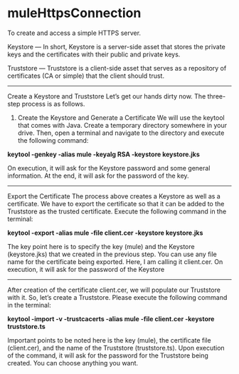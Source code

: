 # muleHttpsConnection
To create and access a simple HTTPS server.


Keystore — In short, Keystore is a server-side asset that stores the private keys and the certificates with their public and private keys.

Truststore — Truststore is a client-side asset that serves as a repository of certificates (CA or simple) that the client should trust.

------------------------------------------

Create a Keystore and Truststore
Let’s get our hands dirty now. The three-step process is as follows.

1. Create the Keystore and Generate a Certificate
We will use the keytool that comes with Java. Create a temporary directory somewhere in your drive. Then, open a terminal and navigate to the directory and execute the following command:


**keytool -genkey -alias mule -keyalg RSA -keystore keystore.jks**


On execution, it will ask for the Keystore password and some general information. At the end, it will ask for the password of the key. 


---------------------------------------------

Export the Certificate
The process above creates a Keystore as well as a certificate. We have to export the certificate so that it can be added to the Truststore as the trusted certificate. Execute the following command in the terminal:

**keytool -export -alias mule -file client.cer -keystore keystore.jks**


The key point here is to specify the key (mule) and the Keystore (keystore.jks) that we created in the previous step. You can use any file name for the certificate being exported. Here, I am calling it client.cer. On execution, it will ask for the password of the Keystore

------------------------------------------------


After creation of the certificate client.cer, we will populate our Truststore with it. So, let’s create a Truststore. Please execute the following command in the terminal:

**keytool -import -v -trustcacerts -alias mule -file client.cer -keystore truststore.ts**

Important points to be noted here is the key (mule), the certificate file (client.cer), and the name of the Truststore (truststore.ts). Upon execution of the command, it will ask for the password for the Truststore being created. You can choose anything you want.
